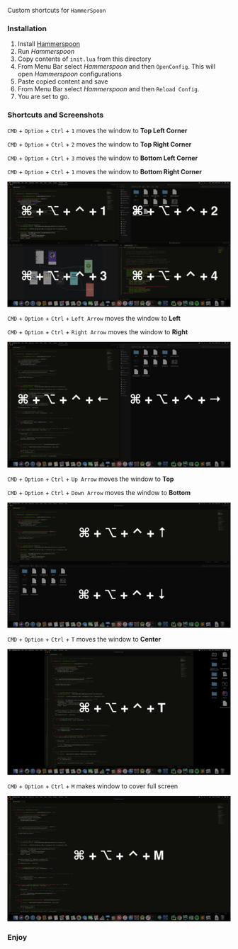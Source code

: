 Custom shortcuts for `HammerSpoon`

### Installation
1. Install [Hammerspoon](http://www.hammerspoon.org)
2. Run *Hammerspoon*
2. Copy contents of `init.lua` from this directory
3. From Menu Bar select *Hammerspoon* and then `OpenConfig`. This will open *Hammerspoon* configurations
4. Paste copied content and save
5. From Menu Bar select *Hammerspoon* and then `Reload Config`.
6. You are set to go.

### Shortcuts and Screenshots
`CMD` + `Option` + `Ctrl` + `1` 
moves the window to **Top Left Corner**

`CMD` + `Option` + `Ctrl` + `2`
moves the window to **Top Right Corner**

`CMD` + `Option` + `Ctrl` + `3`
moves the window to **Bottom Left Corner**

`CMD` + `Option` + `Ctrl` + `1`
moves the window to **Bottom Right Corner**

![alt text](https://raw.githubusercontent.com/musooff/Hammerspoon/master/screenshots/1234.png)


`CMD` + `Option` + `Ctrl` + `Left Arrow`
moves the window to **Left**

`CMD` + `Option` + `Ctrl` + `Right Arrow`
moves the window to **Right**

![alt text](https://raw.githubusercontent.com/musooff/Hammerspoon/master/screenshots/Left-Right.png)

`CMD` + `Option` + `Ctrl` + `Up Arrow`
moves the window to **Top**

`CMD` + `Option` + `Ctrl` + `Down Arrow`
moves the window to **Bottom**

![alt text](https://raw.githubusercontent.com/musooff/Hammerspoon/master/screenshots/Up-Down.png)

`CMD` + `Option` + `Ctrl` + `T`
moves the window to **Center**

![alt text](https://raw.githubusercontent.com/musooff/Hammerspoon/master/screenshots/T.png)

`CMD` + `Option` + `Ctrl` + `M`
makes window to cover full screen

![alt text](https://raw.githubusercontent.com/musooff/Hammerspoon/master/screenshots/M.png)

### Enjoy
